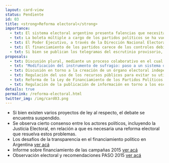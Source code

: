 ```yaml
---
layout: card-view
status: Pendiente
id: 03
title: <strong>Reforma electoral</strong>
importance:
  - txt: El sistema electoral argentino presenta falencias que necesitan ser resueltas para garantizar mayor transparencia.
  - txt: La boleta múltiple a cargo de los partidos políticos se ha vuelto obsoleta. Muchos partidos no logran proveer de boletas en todo el territorio nacional, lo cual genera complicaciones para ellos y frustración para los votantes.
  - txt: El Poder Ejecutivo, a través de la Dirección Nacional Electoral, concentra cada vez más competencias electorales, a pesar de que estas deberían estar en cabeza de la Justicia Nacional Electoral.
  - txt: El financiamiento de los partidos carece de los controles debidos. Las campañas se extienden por fuera de lo establecido por ley y en general se desconoce de dónde surgen los aportes que las sostienen.
  - txt: Si bien se publican los telegramas del escrutinio provisorio, la Justicia Electoral no publica en la actualidad las actas oficiales de escrutinio, lo cual imposibilita el seguimiento completo de los resultados.
proposals:
  - txt: Discusión plural, mediante un proceso colaborativo en el cual se garantice la participación de todos los actores clave.
  - txt: "Modificación del instrumento de sufragio: paso a un sistema de boleta única, cuya modalidad debe ser definida a partir del debate propuesto en el punto anterior."
  - txt: Discusión en torno a la creación de un órgano electoral independiente.
  - txt: Regulación del uso de los recursos públicos para evitar su utilización indebida de parte de los oficialismos.
  - txt: Reforma de la Ley de Financiamiento de los Partidos Políticos.
  - txt: Regulación de la publicación de información en torno a los escrutinios provisorio y definitivo.
details: true
permalink: /reforma-electoral.html
twitter_img: /img/card03.png
---
```


* Si bien existen varios proyectos de ley al respecto, el debate se encuentra suspendido.
* Se observa cierto consenso entre los actores políticos, incluyendo la Justicia Electoral, en relación a que es necesaria una reforma electoral que resuelva estos problemas.
* Los desafíos de la transparencia en el financiamiento político en Argentina [ver acá](http://www.poderciudadano.org/libros/Informefinanciamiento-PoderCiudadano.pdf)
* Informe sobre financiamiento de las campañas 2015 [ver acá](http://poderciudadano.org/wp-content/uploads/2015/10/Informe-financiamiento-elecciones-generales-2015-informes-previos.pdf)
* Observación electoral y recomendaciones PASO 2015 [ver acá](http://poderciudadano.org/wp-content/uploads/2015/10/Informe-financiamiento-elecciones-generales-2015-informes-previos.pdf)
